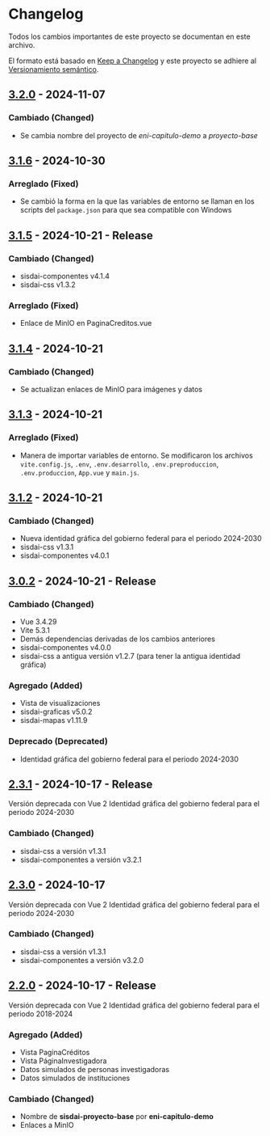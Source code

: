 # Changelog

Todos los cambios importantes de este proyecto se documentan en este archivo.

El formato está basado en [Keep a Changelog](https://keepachangelog.com/en/1.1.0)
y este proyecto se adhiere al [Versionamiento semántico](https://semver.org/spec/v2.0.0.html).

## [3.2.0] - 2024-11-07

### Cambiado (Changed)

- Se cambia nombre del proyecto de _eni-capitulo-demo_ a _proyecto-base_

## [3.1.6] - 2024-10-30

### Arreglado (Fixed)

- Se cambió la forma en la que las variables de entorno se llaman en los scripts del `package.json` para que sea compatible con Windows

## [3.1.5] - 2024-10-21 - Release

### Cambiado (Changed)

- sisdai-componentes v4.1.4
- sisdai-css v1.3.2

### Arreglado (Fixed)

- Enlace de MinIO en PaginaCreditos.vue

## [3.1.4] - 2024-10-21

### Cambiado (Changed)

- Se actualizan enlaces de MinIO para imágenes y datos

## [3.1.3] - 2024-10-21

### Arreglado (Fixed)

- Manera de importar variables de entorno. Se modificaron los archivos `vite.config.js`, `.env`, `.env.desarrollo`, `.env.preproduccion`, `.env.produccion`, `App.vue` y `main.js`.

## [3.1.2] - 2024-10-21

### Cambiado (Changed)

- Nueva identidad gráfica del gobierno federal para el periodo 2024-2030
- sisdai-css v1.3.1
- sisdai-componentes v4.0.1

## [3.0.2] - 2024-10-21 - Release

### Cambiado (Changed)

- Vue 3.4.29
- Vite 5.3.1
- Demás dependencias derivadas de los cambios anteriores
- sisdai-componentes v4.0.0
- sisdai-css a antigua versión v1.2.7 (para tener la antigua identidad gráfica)

### Agregado (Added)

- Vista de visualizaciones
- sisdai-graficas v5.0.2
- sisdai-mapas v1.11.9

### Deprecado (Deprecated)

- Identidad gráfica del gobierno federal para el periodo 2024-2030

## [2.3.1] - 2024-10-17 - Release

Versión deprecada con Vue 2
Identidad gráfica del gobierno federal para el periodo 2024-2030

### Cambiado (Changed)

- sisdai-css a versión v1.3.1
- sisdai-componentes a versión v3.2.1

## [2.3.0] - 2024-10-17

Versión deprecada con Vue 2
Identidad gráfica del gobierno federal para el periodo 2024-2030

### Cambiado (Changed)

- sisdai-css a versión v1.3.1
- sisdai-componentes a versión v3.2.0

## [2.2.0] - 2024-10-17 - Release

Versión deprecada con Vue 2
Identidad gráfica del gobierno federal para el periodo 2018-2024

### Agregado (Added)

- Vista PaginaCréditos
- Vista PáginaInvestigadora
- Datos simulados de personas investigadoras
- Datos simulados de instituciones

### Cambiado (Changed)

- Nombre de **sisdai-proyecto-base** por **eni-capitulo-demo**
- Enlaces a MinIO

[3.2.0]: https://codigo.conahcyt.mx/eni/eni-capitulo-demo/compare/v3.2.0...v3.1.6
[3.1.6]: https://codigo.conahcyt.mx/eni/eni-capitulo-demo/compare/v3.1.6...v3.1.5
[3.1.5]: https://codigo.conahcyt.mx/eni/eni-capitulo-demo/compare/v3.1.5...v3.1.4
[3.1.4]: https://codigo.conahcyt.mx/eni/eni-capitulo-demo/compare/v3.1.4...v3.1.3
[3.1.3]: https://codigo.conahcyt.mx/eni/eni-capitulo-demo/compare/v3.1.3...v3.1.2
[3.1.2]: https://codigo.conahcyt.mx/eni/eni-capitulo-demo/compare/v3.1.2...v3.0.2
[3.0.2]: https://codigo.conahcyt.mx/eni/eni-capitulo-demo/compare/v3.0.2...v2.3.1
[2.3.1]: https://codigo.conahcyt.mx/eni/eni-capitulo-demo/compare/v2.3.1...v2.3.0
[2.3.0]: https://codigo.conahcyt.mx/eni/eni-capitulo-demo/compare/v2.3.0...v2.2.0
[2.2.0]: https://codigo.conahcyt.mx/eni/eni-capitulo-demo/compare/v2.2.0...v2.1.0
